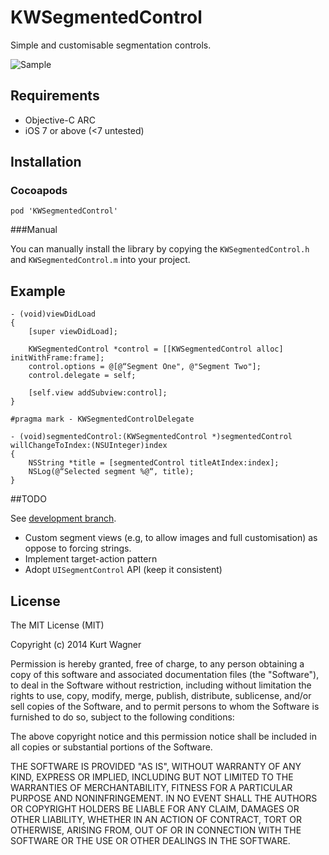 # KWSegmentedControl

Simple and customisable segmentation controls.

![](https://raw.github.com/KurtWagner/KWSegmentedControl/master/Sample.gif "Sample")

## Requirements

- Objective-C ARC
- iOS 7 or above (<7 untested)

## Installation
### Cocoapods

    pod 'KWSegmentedControl'

###Manual

You can manually install the library by copying the `KWSegmentedControl.h` and `KWSegmentedControl.m` into your project.

## Example

    - (void)viewDidLoad 
    {
        [super viewDidLoad];

        KWSegmentedControl *control = [[KWSegmentedControl alloc] initWithFrame:frame];
        control.options = @[@“Segment One", @"Segment Two"];
        control.delegate = self;

        [self.view addSubview:control];
    }

    #pragma mark - KWSegmentedControlDelegate

    - (void)segmentedControl:(KWSegmentedControl *)segmentedControl willChangeToIndex:(NSUInteger)index
    {
        NSString *title = [segmentedControl titleAtIndex:index];
        NSLog(@“Selected segment %@“, title);
    }

##TODO

See [development branch](https://github.com/KurtWagner/KWSegmentedControl/tree/development).

- Custom segment views (e.g, to allow images and full customisation) as oppose to forcing strings.
- Implement target-action pattern
- Adopt `UISegmentControl` API (keep it consistent)

## License

The MIT License (MIT)

Copyright (c) 2014 Kurt Wagner

Permission is hereby granted, free of charge, to any person obtaining a copy
of this software and associated documentation files (the "Software"), to deal
in the Software without restriction, including without limitation the rights
to use, copy, modify, merge, publish, distribute, sublicense, and/or sell
copies of the Software, and to permit persons to whom the Software is
furnished to do so, subject to the following conditions:

The above copyright notice and this permission notice shall be included in all
copies or substantial portions of the Software.

THE SOFTWARE IS PROVIDED "AS IS", WITHOUT WARRANTY OF ANY KIND, EXPRESS OR
IMPLIED, INCLUDING BUT NOT LIMITED TO THE WARRANTIES OF MERCHANTABILITY,
FITNESS FOR A PARTICULAR PURPOSE AND NONINFRINGEMENT. IN NO EVENT SHALL THE
AUTHORS OR COPYRIGHT HOLDERS BE LIABLE FOR ANY CLAIM, DAMAGES OR OTHER
LIABILITY, WHETHER IN AN ACTION OF CONTRACT, TORT OR OTHERWISE, ARISING FROM,
OUT OF OR IN CONNECTION WITH THE SOFTWARE OR THE USE OR OTHER DEALINGS IN THE
SOFTWARE.
